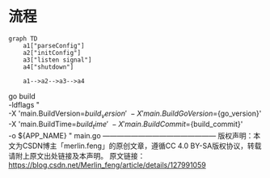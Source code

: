 # 流程

```mermaid
graph TD
    a1["parseConfig"]
    a2["initConfig"]
    a3["listen signal"]
    a4["shutdown"]
    
    a1-->a2-->a3-->a4
```


go build \
-ldflags " \
-X 'main.BuildVersion=${build_version}' \
-X 'main.BuildGoVersion=${go_version}' \
-X 'main.BuildTime=${build_time}' \
-X 'main.BuildCommit=${build_commit}' \
-o ${APP_NAME}
" main.go
————————————————
版权声明：本文为CSDN博主「merlin.feng」的原创文章，遵循CC 4.0 BY-SA版权协议，转载请附上原文出处链接及本声明。
原文链接：https://blog.csdn.net/Merlin_feng/article/details/127991059